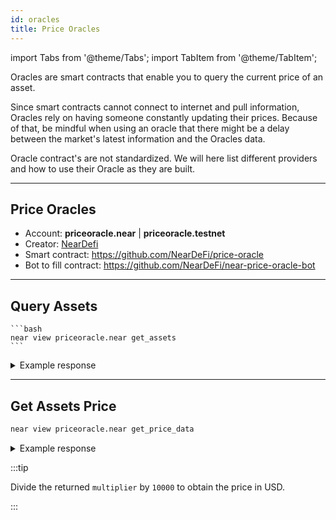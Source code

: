```yaml
---
id: oracles
title: Price Oracles
---
```


import Tabs from '@theme/Tabs';
import TabItem from '@theme/TabItem';

Oracles are smart contracts that enable you to query the current price of an asset.

Since smart contracts cannot connect to
internet and pull information, Oracles rely on having someone constantly updating their prices. Because of that, be mindful
when using an oracle that there might be a delay between the market's latest information and the Oracles data.

Oracle contract's are not standardized. We will here list different providers and how to use their Oracle as they are built.

---

## Price Oracles

- Account: **priceoracle.near** | **priceoracle.testnet**
- Creator: [NearDefi](https://github.com/NearDeFi)
- Smart contract: https://github.com/NearDeFi/price-oracle
- Bot to fill contract: https://github.com/NearDeFi/near-price-oracle-bot

---

## Query Assets

<Tabs>
  <TabItem value="🖥️ CLI" label="🖥️ CLI">

    ```bash
    near view priceoracle.near get_assets
    ``` 

  </TabItem>

</Tabs>

<details>

<summary>Example response</summary>

```json
[
  [
    'wrap.near',
    {
      reports: [
        {
          oracle_id: 'thorinoracle.near',
          timestamp: '1669795900809627816',
          price: { multiplier: '17030', decimals: 28 }
        },
        {
          oracle_id: 'npo-aurora.near',
          timestamp: '1706631791706032710',
          price: { multiplier: '30641', decimals: 28 }
        },
        {
          oracle_id: 'gloriafoster.near',
          timestamp: '1706631808550973590',
          price: { multiplier: '30666', decimals: 28 }
        },
        ...
```

</details>

---

## Get Assets Price

<Tabs>
  <TabItem value="🖥️ CLI" label="🖥️ CLI">

  ```bash
  near view priceoracle.near get_price_data
  ```

  </TabItem>

</Tabs>

<details>

<summary>Example response</summary>

```json
{
  timestamp: '1706631861981947371',
  recency_duration_sec: 90,
  prices: [
    {
      asset_id: 'wrap.near',
      price: { multiplier: '30702', decimals: 28 }
    },
    {
      asset_id: 'aurora',
      price: { multiplier: '235662', decimals: 20 }
    },
    {
      asset_id: 'meta-pool.near',
      price: { multiplier: '38770', decimals: 28 }
    },
    {
      asset_id: 'linear-protocol.near',
      price: { multiplier: '36432', decimals: 28 }
    },
```

</details>

:::tip

Divide the returned `multiplier` by `10000` to obtain the price in USD.

:::
